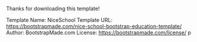Thanks for downloading this template!

Template Name: NiceSchool
Template URL: https://bootstrapmade.com/nice-school-bootstrap-education-template/
Author: BootstrapMade.com
License: https://bootstrapmade.com/license/
p

